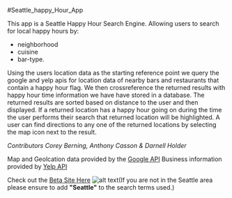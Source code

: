 
#Seattle_happy_Hour_App

This app is a Seattle Happy Hour Search Engine. Allowing users to search for local happy hours by:
* neighborhood
* cuisine
* bar-type. 

Using the users location data as the starting reference point we query the google and yelp apis for location data of nearby bars and restaurants that contain a happy hour flag. We then crossreference the returned results with happy hour time information we have have stored in a database. The returned results are sorted based on distance to the user and then displayed. If a returned location has a happy hour going on during the time the user performs their search that returned location will be highlighted. A user can find directions to any one of the returned locations by selecting the map icon next to the result.  

*Contributors Corey Berning, Anthony Casson & Darnell Holder* 

Map and Geolcation data provided by the [Google API](https://developers.google.com/maps/ "Google API")
Business information provided by [Yelp API](https://www.yelp.com/developers/documentation/v2/overview "Yelp API")

Check out the [Beta Site Here](http://happyhourapp.herokuapp.com/ "Seattle Happy Hour App")
![alt text](https://lh3.ggpht.com/GNddGFlnEsvQSB4w2WgCGSYmE3ysaUpIgz1B-DRz8n00PfgEX4lEiVe1dqpFvB8Us8M=w300)(If you are not in the Seattle area please ensure to add **"Seattle"** to the search terms used.)
